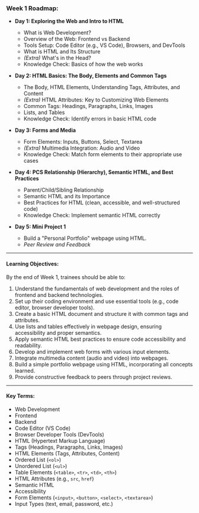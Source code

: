 ### **Week 1 Roadmap:**
- **Day 1: Exploring the Web and Intro to HTML**
  - What is Web Development?
  - Overview of the Web: Frontend vs Backend
  - Tools Setup: Code Editor (e.g., VS Code), Browsers, and DevTools
  - What is HTML and Its Structure
  - *(Extra)* What's in the Head?
  - Knowledge Check: Basics of how the web works

- **Day 2: HTML Basics: The Body, Elements and Common Tags**
  - The Body, HTML Elements, Understanding Tags, Attributes, and Content
  - *(Extra)* HTML Attributes: Key to Customizing Web Elements
  - Common Tags: Headings, Paragraphs, Links, Images
  - Lists, and Tables
  - Knowledge Check: Identify errors in basic HTML code

- **Day 3: Forms and Media**
  - Form Elements: Inputs, Buttons, Select, Textarea
  - *(Extra)* Multimedia Integration: Audio and Video
  - Knowledge Check: Match form elements to their appropriate use cases

- **Day 4: PCS Relationship (Hierarchy), Semantic HTML, and Best Practices**
  - Parent/Child/Sibling Relationship
  - Semantic HTML and its Importance
  - Best Practices for HTML (clean, accessible, and well-structured code)
  - Knowledge Check: Implement semantic HTML correctly

- **Day 5: Mini Project 1**
  - Build a "Personal Portfolio" webpage using HTML.
  - *Peer Review and Feedback*

---

#### **Learning Objectives:**

By the end of Week 1, trainees should be able to:

1. Understand the fundamentals of web development and the roles of frontend and backend technologies.
2. Set up their coding environment and use essential tools (e.g., code editor, browser developer tools).
3. Create a basic HTML document and structure it with common tags and attributes.
4. Use lists and tables effectively in webpage design, ensuring accessibility and proper semantics.
5. Apply semantic HTML best practices to ensure code accessibility and readability.
6. Develop and implement web forms with various input elements.
7. Integrate multimedia content (audio and video) into webpages.
8. Build a simple portfolio webpage using HTML, incorporating all concepts learned.
9. Provide constructive feedback to peers through project reviews.

---

#### **Key Terms:**
- Web Development
- Frontend
- Backend
- Code Editor (VS Code)
- Browser Developer Tools (DevTools)
- HTML (Hypertext Markup Language)
- Tags (Headings, Paragraphs, Links, Images)
- HTML Elements (Tags, Attributes, Content)
- Ordered List (`<ol>`)
- Unordered List (`<ul>`)
- Table Elements (`<table>`, `<tr>`, `<td>`, `<th>`)
- HTML Attributes (e.g., `src`, `href`)
- Semantic HTML
- Accessibility
- Form Elements (`<input>`, `<button>`, `<select>`, `<textarea>`)
- Input Types (text, email, password, etc.)
<!-- - Multimedia (`<audio>`, `<video>`, `controls`, `source`) -->